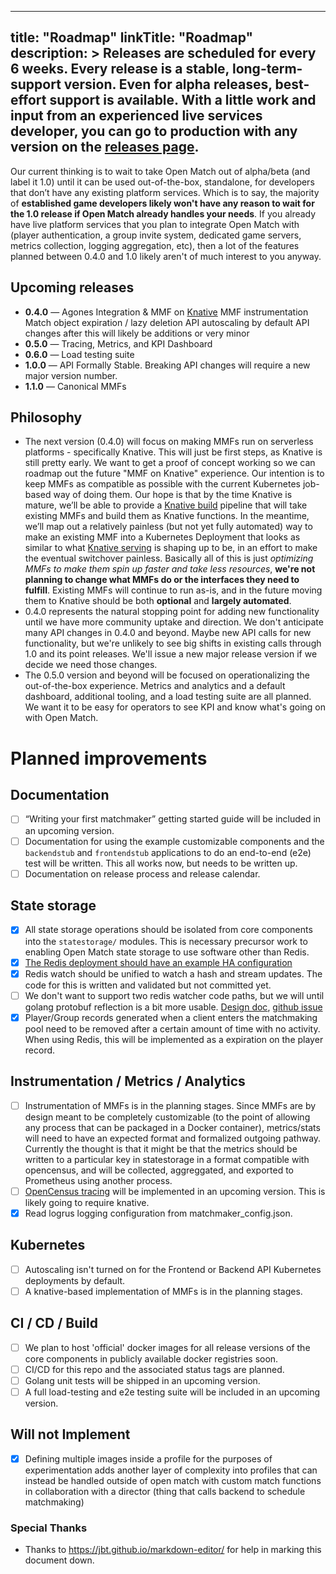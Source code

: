 
---
title: "Roadmap"
linkTitle: "Roadmap"
description: >
  Releases are scheduled for every 6 weeks. **Every release is a stable, long-term-support version**.  Even for alpha releases, best-effort support is available. With a little work and input from an experienced live services developer, you can go to production with any version on the [releases page](https://github.com/GoogleCloudPlatform/open-match/releases).
---

Our current thinking is to wait to take Open Match out of alpha/beta (and label it 1.0) until it can be used out-of-the-box, standalone, for developers that don’t have any existing platform services.  Which is to say, the majority of **established game developers likely won't have any reason to wait for the 1.0 release if Open Match already handles your needs**. If you already have live platform services that you plan to integrate Open Match with (player authentication, a group invite system, dedicated game servers, metrics collection, logging aggregation, etc), then a lot of the features planned between 0.4.0 and 1.0 likely aren't of much interest to you anyway.

## Upcoming releases
* **0.4.0** &mdash; Agones Integration & MMF on [Knative](https://cloud.google.com/knative/)
    MMF instrumentation
    Match object expiration / lazy deletion
    API autoscaling by default
    API changes after this will likely be additions or very minor
* **0.5.0** &mdash; Tracing, Metrics, and KPI Dashboard
* **0.6.0** &mdash; Load testing suite
* **1.0.0** &mdash; API Formally Stable.  Breaking API changes will require a new major version number.
* **1.1.0** &mdash; Canonical MMFs

## Philosophy
* The next version (0.4.0) will focus on making MMFs run on serverless platforms - specifically Knative. This will just be first steps, as Knative is still pretty early.  We want to get a proof of concept working so we can roadmap out the future "MMF on Knative" experience.  Our intention is to keep MMFs as compatible as possible with the current Kubernetes job-based way of doing them.  Our hope is that by the time Knative is mature, we’ll be able to provide a [Knative build](https://github.com/Knative/build) pipeline that will take existing MMFs and build them as Knative functions.  In the meantime, we’ll map out a relatively painless (but not yet fully automated) way to make an existing MMF into a Kubernetes Deployment that looks as similar to what [Knative serving](https://github.com/knative/serving) is shaping up to be, in an effort to make the eventual switchover painless. Basically all of this is just _optimizing MMFs to make them spin up faster and take less resources_, **we're not planning to change what MMFs do or the interfaces they need to fulfill**.  Existing MMFs will continue to run as-is, and in the future moving them to Knative should be both **optional** and **largely automated**.
* 0.4.0 represents the natural stopping point for adding new functionality until we have more community uptake and direction. We don't anticipate many API changes in 0.4.0 and beyond.  Maybe new API calls for new functionality, but we're unlikely to see big shifts in existing calls through 1.0 and its point releases.  We'll issue a new major release version if we decide we need those changes.
* The 0.5.0 version and beyond will be focused on operationalizing the out-of-the-box experience. Metrics and analytics and a default dashboard, additional tooling, and a load testing suite are all planned.  We want it to be easy for operators to see KPI and know what's going on with Open Match. 

# Planned improvements
## Documentation 
- [ ] “Writing your first matchmaker” getting started guide will be included in an upcoming version.
- [ ] Documentation for using the example customizable components and the `backendstub` and `frontendstub` applications to do an end-to-end (e2e) test will be written. This all works now, but needs to be written up.
- [ ] Documentation on release process and release calendar.

## State storage
- [X] All state storage operations should be isolated from core components into the `statestorage/` modules.  This is necessary precursor work to enabling Open Match state storage to use software other than Redis.
- [X] [The Redis deployment should have an example HA configuration](https://github.com/GoogleCloudPlatform/open-match/issues/41)
- [X] Redis watch should be unified to watch a hash and stream updates.  The code for this is written and validated but not committed yet. 
- [ ] We don't want to support two redis watcher code paths, but we will until golang protobuf reflection is a bit more usable. [Design doc](https://docs.google.com/document/d/19kfhro7-CnBdFqFk7l4_HmwaH2JT_Rhw5-2FLWLEGGk/edit#heading=h.q3iwtwhfujjx), [github issue](https://github.com/golang/protobuf/issues/364)
- [X] Player/Group records generated when a client enters the matchmaking pool need to be removed after a certain amount of time with no activity. When using Redis, this will be implemented as a expiration on the player record.

## Instrumentation / Metrics / Analytics
- [ ] Instrumentation of MMFs is in the planning stages.  Since MMFs are by design meant to be completely customizable (to the point of allowing any process that can be packaged in a Docker container), metrics/stats will need to have an expected format and formalized outgoing pathway.  Currently the thought is that it might be that the metrics should be written to a particular key in statestorage in a format compatible with opencensus, and will be collected, aggreggated, and exported to Prometheus using another process.
- [ ] [OpenCensus tracing](https://opencensus.io/core-concepts/tracing/) will be implemented in an upcoming version.  This is likely going to require knative.
- [X] Read logrus logging configuration from matchmaker_config.json.

## Kubernetes
- [ ] Autoscaling isn't turned on for the Frontend or Backend API Kubernetes deployments by default.
- [ ] A knative-based implementation of MMFs is in the planning stages.

## CI / CD / Build
- [ ] We plan to host 'official' docker images for all release versions of the core components in publicly available docker registries soon.
- [ ] CI/CD for this repo and the associated status tags are planned.
- [ ] Golang unit tests will be shipped in an upcoming version.
- [ ] A full load-testing and e2e testing suite will be included in an upcoming version.

## Will not Implement 
- [X] Defining multiple images inside a profile for the purposes of experimentation adds another layer of complexity into profiles that can instead be handled outside of open match with custom match functions in collaboration with a director (thing that calls backend to schedule matchmaking) 

### Special Thanks
- Thanks to https://jbt.github.io/markdown-editor/ for help in marking this document down.
